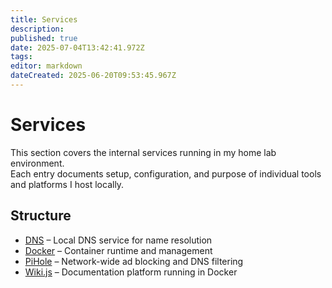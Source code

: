 ```yaml
---
title: Services
description: 
published: true
date: 2025-07-04T13:42:41.972Z
tags: 
editor: markdown
dateCreated: 2025-06-20T09:53:45.967Z
---
```


# Services

This section covers the internal services running in my home lab environment.  
Each entry documents setup, configuration, and purpose of individual tools and platforms I host locally.

## Structure
- [DNS](/home-lab/Services/DNS) – Local DNS service for name resolution  
- [Docker](/home-lab/Services/Docker) – Container runtime and management  
- [PiHole](/home-lab/Services/PiHole) – Network-wide ad blocking and DNS filtering
- [Wiki.js](/home-lab/Services/Wiki) – Documentation platform running in Docker